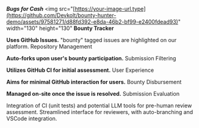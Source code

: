 ***Bugs for Cash***
 <img src="[https://your-image-url.type](https://github.com/Devkolt/bounty-hunter-demo/assets/97581271/d88fd392-e8da-46b2-bf99-e2400fdead93)" width="130" height="130"</img>
**Bounty Tracker**

**Uses GitHub Issues.**
"bounty" tagged issues are highlighted on our platform.
Repository Management

**Auto-forks upon user's bounty participation.**
Submission Filtering

**Utilizes GitHub CI for initial assessment.**
User Experience

**Aims for minimal GitHub interaction for users.**
Bounty Disbursement

**Managed on-site once the issue is resolved.**
Submission Evaluation

Integration of CI (unit tests) and potential LLM tools for pre-human review assessment.
Streamlined interface for reviewers, with auto-branching and VSCode integration.
